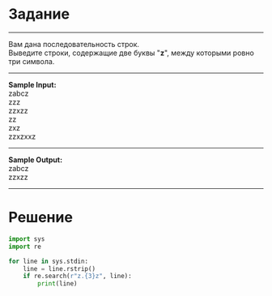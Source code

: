 # Задание

---

Вам дана последовательность строк.</br>
Выведите строки, содержащие две буквы "**z**", между которыми ровно три символа.

---

**Sample Input:**</br>
zabcz</br>
zzz</br>
zzxzz</br>
zz</br>
zxz</br>
zzxzxxz</br>

---

**Sample Output:**</br>
zabcz</br>
zzxzz</br>

---

# Решение

```py
import sys
import re

for line in sys.stdin:
    line = line.rstrip()
    if re.search(r"z.{3}z", line):
        print(line)
```